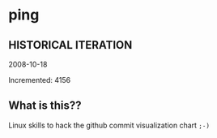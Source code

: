 # ping

## HISTORICAL ITERATION
2008-10-18

Incremented: 4156

## What is this?? 
Linux skills to hack the github commit visualization chart `;-)`
